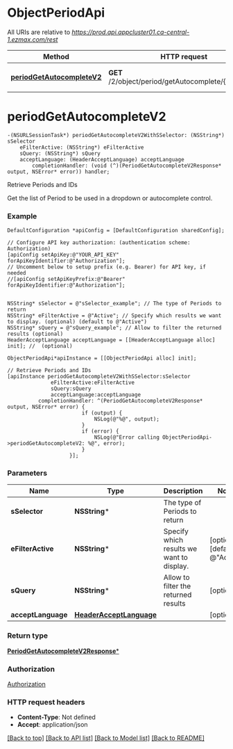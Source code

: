 # ObjectPeriodApi

All URIs are relative to *https://prod.api.appcluster01.ca-central-1.ezmax.com/rest*

Method | HTTP request | Description
------------- | ------------- | -------------
[**periodGetAutocompleteV2**](ObjectPeriodApi.md#periodgetautocompletev2) | **GET** /2/object/period/getAutocomplete/{sSelector} | Retrieve Periods and IDs


# **periodGetAutocompleteV2**
```objc
-(NSURLSessionTask*) periodGetAutocompleteV2WithSSelector: (NSString*) sSelector
    eFilterActive: (NSString*) eFilterActive
    sQuery: (NSString*) sQuery
    acceptLanguage: (HeaderAcceptLanguage) acceptLanguage
        completionHandler: (void (^)(PeriodGetAutocompleteV2Response* output, NSError* error)) handler;
```

Retrieve Periods and IDs

Get the list of Period to be used in a dropdown or autocomplete control.

### Example
```objc
DefaultConfiguration *apiConfig = [DefaultConfiguration sharedConfig];

// Configure API key authorization: (authentication scheme: Authorization)
[apiConfig setApiKey:@"YOUR_API_KEY" forApiKeyIdentifier:@"Authorization"];
// Uncomment below to setup prefix (e.g. Bearer) for API key, if needed
//[apiConfig setApiKeyPrefix:@"Bearer" forApiKeyIdentifier:@"Authorization"];


NSString* sSelector = @"sSelector_example"; // The type of Periods to return
NSString* eFilterActive = @"Active"; // Specify which results we want to display. (optional) (default to @"Active")
NSString* sQuery = @"sQuery_example"; // Allow to filter the returned results (optional)
HeaderAcceptLanguage acceptLanguage = [[HeaderAcceptLanguage alloc] init]; //  (optional)

ObjectPeriodApi*apiInstance = [[ObjectPeriodApi alloc] init];

// Retrieve Periods and IDs
[apiInstance periodGetAutocompleteV2WithSSelector:sSelector
              eFilterActive:eFilterActive
              sQuery:sQuery
              acceptLanguage:acceptLanguage
          completionHandler: ^(PeriodGetAutocompleteV2Response* output, NSError* error) {
                        if (output) {
                            NSLog(@"%@", output);
                        }
                        if (error) {
                            NSLog(@"Error calling ObjectPeriodApi->periodGetAutocompleteV2: %@", error);
                        }
                    }];
```

### Parameters

Name | Type | Description  | Notes
------------- | ------------- | ------------- | -------------
 **sSelector** | **NSString***| The type of Periods to return | 
 **eFilterActive** | **NSString***| Specify which results we want to display. | [optional] [default to @&quot;Active&quot;]
 **sQuery** | **NSString***| Allow to filter the returned results | [optional] 
 **acceptLanguage** | [**HeaderAcceptLanguage**](.md)|  | [optional] 

### Return type

[**PeriodGetAutocompleteV2Response***](PeriodGetAutocompleteV2Response.md)

### Authorization

[Authorization](../README.md#Authorization)

### HTTP request headers

 - **Content-Type**: Not defined
 - **Accept**: application/json

[[Back to top]](#) [[Back to API list]](../README.md#documentation-for-api-endpoints) [[Back to Model list]](../README.md#documentation-for-models) [[Back to README]](../README.md)

